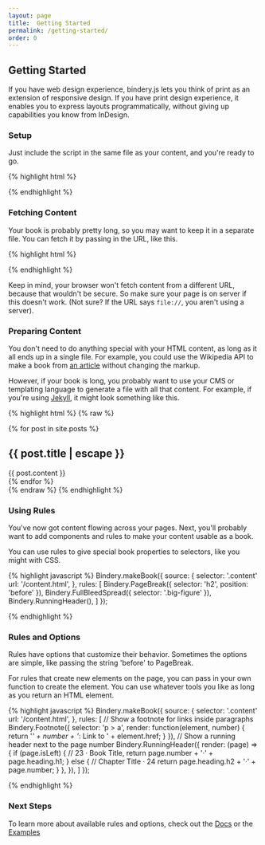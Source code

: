 ```yaml
---
layout: page
title:  Getting Started
permalink: /getting-started/
order: 0
---
```


## Getting Started


If you have web design experience, bindery.js lets you think of print as an extension of responsive design. If you have print design experience, it enables you to express layouts programmatically, without giving up capabilities you know from InDesign.


### Setup

Just include the script in the same file as your content, and you're ready to go.

{% highlight html %}
<body>
  <div class="content">
    <!-- The contents of your book -->
  </div>

  <script src="./bindery.min.js"></script>
  <script>
    Bindery.makeBook({ source: '.content' });
  </script>
</body>

{% endhighlight %}

### Fetching Content

Your book is probably pretty long, so you may want to keep it in a separate
file. You can fetch it by passing in the URL, like this.

{% highlight html %}
<body>
  <script src="./bindery.min.js"></script>
  <script>
    Bindery.makeBook({
      source: {
        selector: '.content'
        url: '/content.html',
      },
    });
  </script>
</body>

{% endhighlight %}

Keep in mind, your browser won't fetch content from a different URL,
because that wouldn't be secure. So make sure your page is on server if
this doesn't work. (Not sure? If the URL says
`file://`, you aren't using a server).

### Preparing Content

You don't need to do anything special with your HTML content, as long
as it all ends up in a single file. For example, you could use the Wikipedia
API to make a book from [an article](#) without changing the markup.

However, if your book is long, you probably want to use your CMS or templating language
to generate a file with all that content. For example, if you're using [Jekyll](#),
it might look something like this.

{% highlight html %}
{% raw %}
<section class="content">
  {% for post in site.posts %}
      <h2>{{ post.title | escape }}</h2>
      <div class="post-content">
        {{ post.content }}
      </div>
  {% endfor %}
</section>
{% endraw %}
{% endhighlight %}


### Using Rules

You've now got content flowing across your pages. Next, you'll probably want
to add components and rules to make your content usable as a book.

You can use rules to give special book properties to selectors,
like you might with CSS.

{% highlight javascript %}
Bindery.makeBook({
  source: {
    selector: '.content'
    url: '/content.html',
  },
  rules: [
    Bindery.PageBreak({ selector: 'h2', position: 'before' }),
    Bindery.FullBleedSpread({ selector: '.big-figure' }),
    Bindery.RunningHeader(),
  ]
});

{% endhighlight %}

### Rules and Options

Rules have options that customize their behavior. Sometimes the options
are simple, like passing the string 'before' to PageBreak.

For rules that create new elements on the page, you can pass in your own function
to create the element. You can use whatever tools you like as long as you
return an HTML element.


{% highlight javascript %}
Bindery.makeBook({
  source: {
    selector: '.content'
    url: '/content.html',
  },
  rules: [
    // Show a footnote for links inside paragraphs
    Bindery.Footnote({
      selector: 'p > a',
      render: function(element, number) {
        return '<i>' + number + '</i>: Link to ' + element.href;
      }
    }),
    // Show a running header next to the page number
    Bindery.RunningHeader({
      render: (page) => {
        if (page.isLeft) {
          //  23 · Book Title,
          return page.number + '·' + page.heading.h1;
        } else {
          // Chapter Title · 24
          return page.heading.h2 + '·' + page.number;
        }
      },
    }),
  ]
});

{% endhighlight %}


### Next Steps

To learn more about available rules and options, check out the [Docs](/bindery/docs)
or the [Examples](/bindery/examples)
